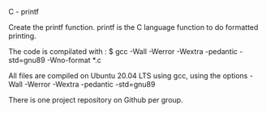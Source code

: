 C - printf

Create the printf function.
printf is the C language function to do formatted printing.

The code is compilated with : $ gcc -Wall -Werror -Wextra -pedantic -std=gnu89 -Wno-format *.c

All files are compiled on Ubuntu 20.04 LTS using gcc, using the options -Wall -Werror -Wextra -pedantic -std=gnu89

There is one project repository on Github per group.

